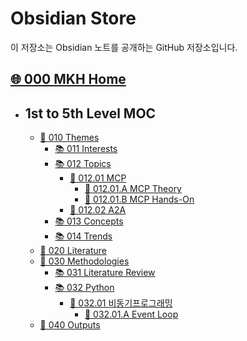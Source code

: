 # Obsidian Store

이 저장소는 Obsidian 노트를 공개하는 GitHub 저장소입니다.

## [🌐 000 MKH Home](obsidian_store/🌐%20000%20MKH%20Home.md)

- ## 1st to 5th Level MOC
	- [📖 010 Themes](obsidian_store/📂%201st%20Level%20MOC/📖%20010%20Themes.md)
		- [📚 011 Interests](obsidian_store/📂%202nd%20Level%20MOC/📂%20010%20Themes/📚%20011%20Interests.md)
		- [📚 012 Topics](obsidian_store/📂%202nd%20Level%20MOC/📂%20010%20Themes/📚%20012%20Topics.md)
			- [📗 012.01 MCP](obsidian_store/📂%203rd%20Level%20MOC/012.01%20MCP/📗%20012.01%20MCP.md)
				- [📑 012.01.A MCP Theory](obsidian_store/📂%203rd%20Level%20MOC/012.01%20MCP/012.01.A%20MCP%20Theory/📑%20012.01.A%20MCP%20Theory.md)
				- [📑 012.01.B MCP Hands-On](obsidian_store/📂%203rd%20Level%20MOC/012.01%20MCP/012.01.B%20MCP%20Hands-On/📑%20012.01.B%20MCP%20Hands-On.md)
			- [📗 012.02 A2A](obsidian_store/📂%203rd%20Level%20MOC/012.02%20A2A/📗%20012.02%20%20A2A.md)
		- [📚 013 Concepts](obsidian_store/📂%202nd%20Level%20MOC/📂%20010%20Themes/📚%20013%20Concepts.md)
		- [📚 014 Trends](obsidian_store/📂%202nd%20Level%20MOC/📂%20010%20Themes/📚%20014%20Trends.md)
	- [📖 020 Literature](obsidian_store/📂%201st%20Level%20MOC/📖%20020%20Literature.md)
	- [📖 030 Methodologies](obsidian_store/📂%201st%20Level%20MOC/📖%20030%20Methodologies.md)
		- [📚 031 Literature Review](obsidian_store/📂%202nd%20Level%20MOC/📂%20030%20Methodologies/📚%20031%20Literature%20Review.md)
		- [📚 032 Python](obsidian_store/📂%202nd%20Level%20MOC/📂%20030%20Methodologies/📚%20032%20Python.md)
			- [📗 032.01 비동기프로그래밍](obsidian_store/📂%203rd%20Level%20MOC/032.01%20asyncio/📗%20032.01%20비동기프로그래밍.md)
				- [📑 032.01.A Event Loop](obsidian_store/📂%203rd%20Level%20MOC/032.01%20asyncio/032.01.A%20Event%20Loop/📑%20032.01.A%20Event%20Loop.md)
	- [📖 040 Outputs](obsidian_store/📂%201st%20Level%20MOC/📖%20040%20Outputs.md)
